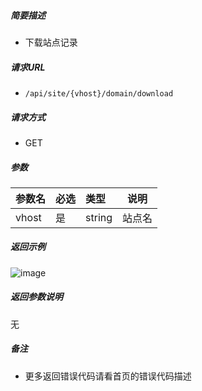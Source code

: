 

    
##### 简要描述

- 下载站点记录

##### 请求URL
- ` /api/site/{vhost}/domain/download `
  
##### 请求方式
- GET

##### 参数

|参数名|必选|类型|说明|
|:----    |:---|:----- |-----   |
|vhost |是  |string |站点名   |

##### 返回示例 

![image](https://user-images.githubusercontent.com/90588289/133868656-5e046c37-2afa-4968-82c8-abef3caaf1e5.png)

##### 返回参数说明 

无

##### 备注 

- 更多返回错误代码请看首页的错误代码描述




